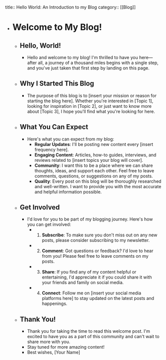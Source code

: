 title:: Hello World: An Introduction to my Blog
category:: [[Blog]]

- # Welcome to My Blog!
	- ## Hello, World!
		- Hello and welcome to my blog! I'm thrilled to have you here—after all, a journey of a thousand miles begins with a single step, and you've just taken that first step by landing on this page.
	- ## Why I Started This Blog
		- The purpose of this blog is to [insert your mission or reason for starting the blog here]. Whether you're interested in [Topic 1], looking for inspiration in [Topic 2], or just want to know more about [Topic 3], I hope you'll find what you're looking for here.
	- ## What You Can Expect
		- Here's what you can expect from my blog:
			- **Regular Updates**: I'll be posting new content every [insert frequency here].
			- **Engaging Content**: Articles, how-to guides, interviews, and reviews related to [insert topics your blog will cover].
			- **Community**: I want this to be a place where we can share thoughts, ideas, and support each other. Feel free to leave comments, questions, or suggestions on any of my posts.
			- **Quality**: Every post on this blog will be thoroughly researched and well-written. I want to provide you with the most accurate and helpful information possible.
	- ## Get Involved
		- I'd love for you to be part of my blogging journey. Here's how you can get involved:
			- 1.  **Subscribe**: To make sure you don't miss out on any new posts, please consider subscribing to my newsletter.
			- 2.  **Comment**: Got questions or feedback? I'd love to hear from you! Please feel free to leave comments on my posts.
			- 3.  **Share**: If you find any of my content helpful or entertaining, I'd appreciate it if you could share it with your friends and family on social media.
			- 4.  **Connect**: Follow me on [insert your social media platforms here] to stay updated on the latest posts and happenings.
	- ## Thank You!
		- Thank you for taking the time to read this welcome post. I'm excited to have you as a part of this community and can't wait to share more with you.
		- Stay tuned for more amazing content!
		- Best wishes, [Your Name]